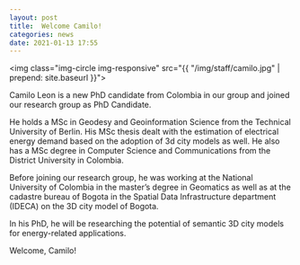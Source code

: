 ```yaml
---
layout: post
title:  Welcome Camilo!
categories: news
date: 2021-01-13 17:55
---
```


<img class="img-circle img-responsive" src="{{ "/img/staff/camilo.jpg" | prepend: site.baseurl }}">

Camilo Leon is a new PhD candidate from Colombia in our group and joined our research group as PhD Candidate.

He holds a MSc in Geodesy and Geoinformation Science from the Technical University of Berlin. His MSc thesis dealt with the estimation of electrical energy demand based on the adoption of 3d city models as well. He also has a MSc degree in Computer Science and Communications from the District University in Colombia.

Before joining our research group, he was working at the National University of Colombia in the master’s degree in Geomatics as well as at the cadastre bureau of Bogota in the Spatial Data Infrastructure department (IDECA) on the 3D city model of Bogota.

In his PhD, he will be researching the potential of semantic 3D city models for energy-related applications.

Welcome, Camilo!
